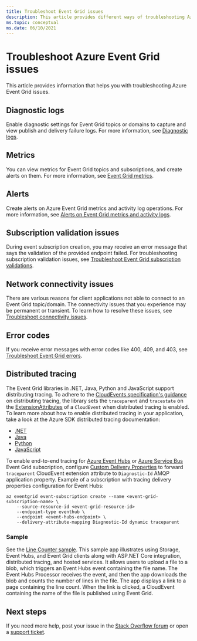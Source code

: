 ```yaml
---
title: Troubleshoot Event Grid issues
description: This article provides different ways of troubleshooting Azure Event Grid issues
ms.topic: conceptual
ms.date: 06/10/2021
---
```


# Troubleshoot Azure Event Grid issues
This article provides information that helps you with troubleshooting Azure Event Grid issues. 

## Diagnostic logs
Enable diagnostic settings for Event Grid topics or domains to capture and view publish and delivery failure logs. For more information, see [Diagnostic logs](enable-diagnostic-logs-topic.md).

## Metrics
You can view metrics for Event Grid topics and subscriptions, and create alerts on them. For more information, see [Event Grid metrics](monitor-event-delivery.md).

## Alerts
Create alerts on Azure Event Grid metrics and activity log operations. For more information, see [Alerts on Event Grid metrics and activity logs](set-alerts.md).

## Subscription validation issues
During event subscription creation, you may receive an error message that says the validation of the provided endpoint failed. For troubleshooting subscription validation issues, see [Troubleshoot Event Grid subscription validations](troubleshoot-subscription-validation.md). 

## Network connectivity issues
There are various reasons for client applications not able to connect to an Event Grid topic/domain. The connectivity issues that you experience may be permanent or transient. To learn how to resolve these issues, see [Troubleshoot connectivity issues](troubleshoot-network-connectivity.md).

## Error codes
If you receive error messages with error codes like 400, 409, and 403, see [Troubleshoot Event Grid errors](troubleshoot-errors.md). 

## Distributed tracing 

The Event Grid libraries in .NET, Java, Python and JavaScript support distributing tracing. To adhere to the [CloudEvents specification's guidance](https://github.com/cloudevents/spec/blob/master/extensions/distributed-tracing.md) on distributing tracing, the library sets the `traceparent` and `tracestate` on the [ExtensionAttributes](https://github.com/Azure/azure-sdk-for-net/tree/master/sdk/eventgrid/Azure.Messaging.EventGrid/src/Customization#L126) of a `CloudEvent` when distributed tracing is enabled. 
To learn more about how to enable distributed tracing in your application, take a look at the Azure SDK distributed tracing documentation:
- [.NET](https://github.com/Azure/azure-sdk-for-net/blob/master/sdk/core/Azure.Core/samples/Diagnostics.md#Distributed-tracing)
- [Java](/azure/developer/java/sdk/tracing)
- [Python](https://github.com/Azure/azure-sdk-for-python/tree/main/sdk/core/azure-core-tracing-opentelemetry)
- [JavaScript](https://github.com/Azure/azure-sdk-for-js/blob/main/sdk/core/README.md#tracing)

To enable end-to-end tracing for [Azure Event Hubs](handler-event-hubs.md) or [Azure Service Bus](handler-service-bus.md) Event Grid subscription, configure [Custom Delivery Properties](delivery-properties.md) to forward `traceparent` CloudEvent extension attribute to `Diagnostic-Id` AMQP application property. Example of a subscription with tracing delivery properties configuration for Event Hubs:

```azurecli
az eventgrid event-subscription create --name <event-grid-subscription-name> \
    --source-resource-id <event-grid-resource-id>
    --endpoint-type eventhub \
    --endpoint <event-hubs-endpoint> \
    --delivery-attribute-mapping Diagnostic-Id dynamic traceparent
```

### Sample
See the [Line Counter sample](/samples/azure/azure-sdk-for-net/line-counter/). This sample app illustrates using Storage, Event Hubs, and Event Grid clients along with ASP.NET Core integration, distributed tracing, and hosted services. It allows users to upload a file to a blob, which triggers an Event Hubs event containing the file name. The Event Hubs Processor receives the event, and then the app downloads the blob and counts the number of lines in the file. The app displays a link to a page containing the line count. When the link is clicked, a CloudEvent containing the name of the file is published using Event Grid.

## Next steps
If you need more help, post your issue in the [Stack Overflow forum](https://stackoverflow.com/questions/tagged/azure-eventgrid) or open a [support ticket](https://azure.microsoft.com/support/options/). 
